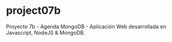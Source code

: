 # project07b
Proyecto 7b - Agenda MongoDB - Aplicación Web desarrollada en Javascript, NodeJS &amp; MongoDB.
